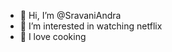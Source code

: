 - 👋 Hi, I’m @SravaniAndra
- 👀 I’m interested in watching netflix
- 🌱 I love cooking
<!---
SravaniAndra/SravaniAndra is a ✨ special ✨ repository because its `README.md` (this file) appears on your GitHub profile.
You can click the Preview link to take a look at your changes.
--->
